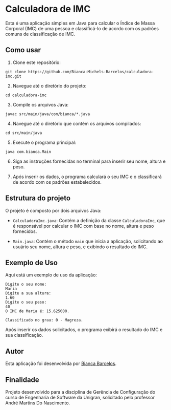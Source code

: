 # Calculadora de IMC

Esta é uma aplicação simples em Java para calcular o Índice de Massa Corporal (IMC) de uma pessoa e classificá-lo de acordo com os padrões comuns de classificação de IMC.

## Como usar

1. Clone este repositório:

```shell
git clone https://github.com/Bianca-Michels-Barcelos/calculadora-imc.git
```

2. Navegue até o diretório do projeto:

```shell
cd calculadora-imc
```

3. Compile os arquivos Java:

```shell
javac src/main/java/com/bianca/*.java
```

4. Navegue até o diretório que contém os arquivos compilados:

```shell
cd src/main/java
```

5. Execute o programa principal:

```shell
java com.bianca.Main
```

6. Siga as instruções fornecidas no terminal para inserir seu nome, altura e peso.

7. Após inserir os dados, o programa calculará o seu IMC e o classificará de acordo com os padrões estabelecidos.

## Estrutura do projeto

O projeto é composto por dois arquivos Java:

- `CalculadoraImc.java`: Contém a definição da classe `CalculadoraImc`, que é responsável por calcular o IMC com base no nome, altura e peso fornecidos.

- `Main.java`: Contém o método `main` que inicia a aplicação, solicitando ao usuário seu nome, altura e peso, e exibindo o resultado do IMC.

## Exemplo de Uso

Aqui está um exemplo de uso da aplicação:

```shell
Digite o seu nome: 
Maria
Digite a sua altura: 
1.60
Digite o seu peso: 
40
O IMC de Maria é: 15.625000.

Classificado no grau: 0 - Magreza.
```

Após inserir os dados solicitados, o programa exibirá o resultado do IMC e sua classificação.

## Autor

Esta aplicação foi desenvolvida por [Bianca Barcelos](https://github.com/Bianca-Michels-Barcelos).

## Finalidade

Projeto desenvolvido para a disciplina de Gerência de Configuração do curso de Engenharia de Software da Unigran, solicitado pelo professor André Martins Do Nascimento.
